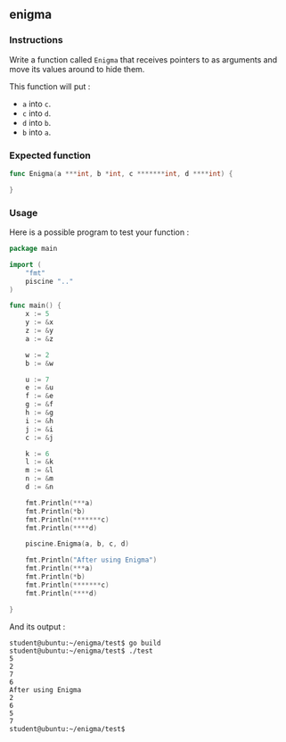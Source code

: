 ## enigma

### Instructions

Write a function called `Enigma` that receives pointers to as arguments and move its values around to hide them.

This function will put :

- `a` into `c`.
- `c` into `d`.
- `d` into `b`.
- `b` into `a`.

### Expected function

```go
func Enigma(a ***int, b *int, c *******int, d ****int) {

}
```

### Usage

Here is a possible program to test your function :

```go
package main

import (
	"fmt"
	piscine ".."
)

func main() {
	x := 5
	y := &x
	z := &y
	a := &z

	w := 2
	b := &w

	u := 7
	e := &u
	f := &e
	g := &f
	h := &g
	i := &h
	j := &i
	c := &j

	k := 6
	l := &k
	m := &l
	n := &m
	d := &n

	fmt.Println(***a)
	fmt.Println(*b)
	fmt.Println(*******c)
	fmt.Println(****d)

	piscine.Enigma(a, b, c, d)

	fmt.Println("After using Enigma")
	fmt.Println(***a)
	fmt.Println(*b)
	fmt.Println(*******c)
	fmt.Println(****d)

}
```

And its output :

```console
student@ubuntu:~/enigma/test$ go build
student@ubuntu:~/enigma/test$ ./test
5
2
7
6
After using Enigma
2
6
5
7
student@ubuntu:~/enigma/test$
```
